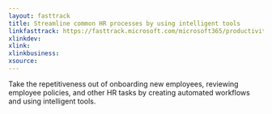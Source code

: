 ```yaml
---
layout: fasttrack
title: Streamline common HR processes by using intelligent tools
linkfasttrack: https://fasttrack.microsoft.com/microsoft365/productivitylibrary/Streamline-common-HR-processes-by-using-intelligent-tools 
xlinkdev: 
xlink: 
xlinkbusiness: 
xsource: 
---
```

Take the repetitiveness out of onboarding new employees, reviewing employee policies, and other HR tasks by creating automated workflows and using intelligent tools.